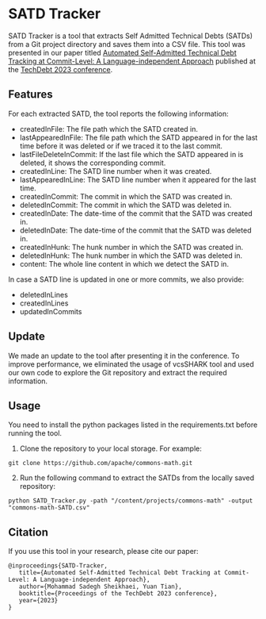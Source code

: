 # SATD Tracker

SATD Tracker is a tool that extracts Self Admitted Technical Debts (SATDs) from a Git project directory and saves them into a CSV file. This tool was presented in our paper titled [Automated Self-Admitted Technical Debt Tracking at Commit-Level: A Language-independent Approach](https://arxiv.org/abs/2304.07829) published at the [TechDebt 2023 conference](https://2023.techdebtconf.org/details/TechDebt-2023-short-papers/2/Automated-Self-Admitted-Technical-Debt-Tracking-at-Commit-Level-A-Language-independe).

## Features

For each extracted SATD, the tool reports the following information:

- createdInFile: The file path which the SATD created in.
- lastAppearedInFile: The file path which the SATD appeared in for the last time before it was deleted or if we traced it to the last commit.
- lastFileDeleteInCommit: If the last file which the SATD appeared in is deleted, it shows the corresponding commit.
- createdInLine: The SATD line number when it was created.
- lastAppearedInLine: The SATD line number when it appeared for the last time.
- createdInCommit: The commit in which the SATD was created in.
- deletedInCommit: The commit in which the SATD was deleted in.
- createdInDate: The date-time of the commit that the SATD was created in.
- deletedInDate: The date-time of the commit that the SATD was deleted in.
- createdInHunk: The hunk number in which the SATD was created in.
- deletedInHunk: The hunk number in which the SATD was deleted in.
- content: The whole line content in which we detect the SATD in.

In case a SATD line is updated in one or more commits, we also provide:

- deletedInLines
- createdInLines
- updatedInCommits

## Update

We made an update to the tool after presenting it in the conference. To improve performance, we eliminated the usage of vcsSHARK tool and used our own code to explore the Git repository and extract the required information.

## Usage

You need to install the python packages listed in the requirements.txt before running the tool.

1. Clone the repository to your local storage. For example:

```
git clone https://github.com/apache/commons-math.git
```

2. Run the following command to extract the SATDs from the locally saved repository:

```
python SATD_Tracker.py -path "/content/projects/commons-math" -output "commons-math-SATD.csv"
```

## Citation

If you use this tool in your research, please cite our paper:

```
@inproceedings{SATD-Tracker,
   title={Automated Self-Admitted Technical Debt Tracking at Commit-Level: A Language-independent Approach},
   author={Mohammad Sadegh Sheikhaei, Yuan Tian},
   booktitle={Proceedings of the TechDebt 2023 conference},
   year={2023}
}
```
